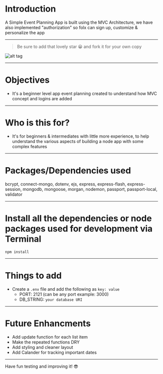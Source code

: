 # Introduction

A Simple Event Planning App is built using the MVC Architecture, we have also implemented "authorization" so folx can sign up, customize & personalize the app 

---

> Be sure to add that lovely star 😀 and fork it for your own copy

![alt tag](https://giphy.com/embed/wV6jOzEx3gSC4oSwms)

---

# Objectives

- It's a beginner level app event planning created to understand how MVC concept and logins are added

---

# Who is this for? 

- It's for beginners & intermediates with little more experience, to help understand the various aspects of building a node app with some complex features

---

# Packages/Dependencies used 

bcrypt, connect-mongo, dotenv, ejs, express, express-flash, express-session, mongodb, mongoose, morgan, nodemon, passport, passport-local, validator

---

# Install all the dependencies or node packages used for development via Terminal

`npm install` 

---

# Things to add

- Create a `.env` file and add the following as `key: value` 
  - PORT: 2121 (can be any port example: 3000) 
  - DB_STRING: `your database URI` 
 ---
 
 # Future Enhancments

  - Add update function for each list item
  - Make the repeated functions DRY
  - Add styling and cleaner layout
  - Add Calander for tracking important dates
 ---
 Have fun testing and improving it! 😎


